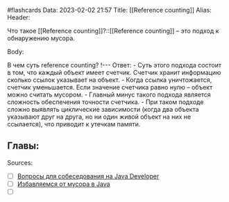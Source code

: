 #flashcards
Data: 2023-02-02 21:57
Title: [[Reference counting]]
Alias:
Header:

Что такое [[Reference counting]]?::[[Reference counting]] – это подход к обнаружению мусора.
<!--SR:!2023-02-05,1,130-->




Body:



В чем суть reference counting?
!---
Ответ:
	- Суть этого подхода состоит в том, что каждый объект имеет счетчик. Счетчик хранит информацию сколько ссылок указывает на объект.
	- Когда ссылка уничтожается, счетчик уменьшается. Если значение счетчика равно нулю – объект можно считать мусором. 
	- Главный минус такого подхода является сложность обеспечения точности счетчика. 
	- При таком подходе сложно выявлять циклические зависимости (когда два объекта указывают друг на друга, но ни один живой объект на них не ссылается), что приводит к утечкам памяти.
<!--SR:!2023-02-05,1,130-->




Главы:
-


Sources:
- [ ] [Вопросы для собеседования на Java Developer](https://github.com/enhorse/java-interview/blob/master/README.md#%D0%9E%D0%9E%D0%9F)
- [ ] [Избавляемся от мусора в Java](https://habr.com/ru/company/otus/blog/553996/)
- [ ] []()
